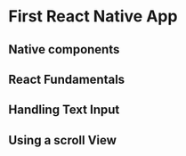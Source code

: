 <!-- readme for my first react native app -->
# First React Native App
## Native components
## React Fundamentals
## Handling Text Input
## Using a scroll View